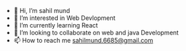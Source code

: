 - 👋 Hi, I’m sahil mund
- 👀 I’m interested in Web Devlopment
- 🌱 I’m currently learning React
- 💞️ I’m looking to collaborate on web and java Development
- 📫 How to reach me sahilmund.6685@gmail.com

<!---
sahil-009/sahil-009 is a ✨ special ✨ repository because its `README.md` (this file) appears on your GitHub profile.
You can click the Preview link to take a look at your changes.
--->
